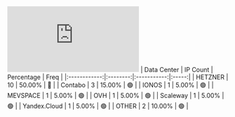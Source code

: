 ![Diagramm](https://github.com/obajay/StateSync-snapshots/blob/main/Projects/OKP4/1/README.md)
| Data Center | IP Count | Percentage | Freq |
|:------------:|:--------:|:-----------:|:-----:|
| HETZNER | 10 | 50.00% | 🔴 |
| Contabo | 3 | 15.00% | 🟢 |
| IONOS | 1 | 5.00% | 🟢 |
| MEVSPACE | 1 | 5.00% | 🟢 |
| OVH | 1 | 5.00% | 🟢 |
| Scaleway | 1 | 5.00% | 🟢 |
| Yandex.Cloud | 1 | 5.00% | 🟢 |
| OTHER | 2 | 10.00% | 🟢 |